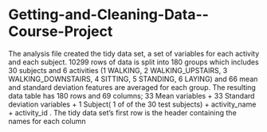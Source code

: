 # Getting-and-Cleaning-Data--Course-Project


The analysis file created the tidy data set, a set of variables for each activity and each subject. 10299 rows of data is split into 180 groups which includes 30 subjects and 6 activities (1 WALKING, 2 WALKING_UPSTAIRS, 3 WALKING_DOWNSTAIRS, 4 SITTING, 5 STANDING, 6 LAYING) and 66 mean and standard deviation features are averaged for each group. The resulting data table has 180 rows and 69 columns; 33 Mean variables + 33 Standard deviation variables + 1 Subject( 1 of of the 30 test subjects) + activity_name + activity_id . The tidy data set’s first row is the header containing the names for each column
